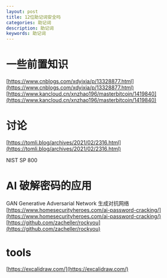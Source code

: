 ```yaml
---
layout: post
title: 12位助记词安全吗
categories: 助记词
description: 助记词
keywords: 助记词
---
```


# 一些前置知识

[https://www.cnblogs.com/xdyixia/p/13328877.html](https://www.cnblogs.com/xdyixia/p/13328877.html)
[https://www.kancloud.cn/xnzhao196/masterbitcoin/1419840](https://www.kancloud.cn/xnzhao196/masterbitcoin/1419840)

# 讨论

[https://tomli.blog/archives/2021/02/2316.html](https://tomli.blog/archives/2021/02/2316.html)

NIST SP 800

# AI 破解密码的应用

GAN Generative Adversarial Network 生成对抗网络
[https://www.homesecurityheroes.com/ai-password-cracking/](https://www.homesecurityheroes.com/ai-password-cracking/)
[https://github.com/zacheller/rockyou](https://github.com/zacheller/rockyou)

# tools

[https://excalidraw.com/](https://excalidraw.com/)
